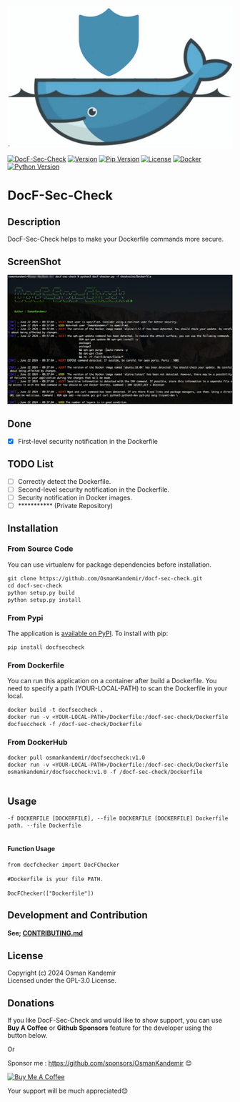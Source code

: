 ![Logo](logo.png)

[![DocF-Sec-Check](https://img.shields.io/badge/DocFSecCheck-red)](https://www.github.com/OsmanKandemir/docf-sec-check)
[![Version](https://img.shields.io/badge/version-1.0-blue.svg)](https://github.com/OsmanKandemir/docf-sec-check)
[![Pip Version](https://img.shields.io/badge/pypi-23.0.1-green)](https://www.python.org)
[![License](https://img.shields.io/badge/license-GPL-blue.svg)](https://github.com/OsmanKandemir/docf-sec-check/blob/main/LICENSE)
[![Docker](https://img.shields.io/badge/docker-build-important.svg?logo=Docker)](https://www.docker.com)
[![Python Version](https://img.shields.io/badge/python-3.11-green)](https://www.python.org)

# DocF-Sec-Check

## Description

DocF-Sec-Check helps to make your Dockerfile commands more secure.


## ScreenShot

![](screen.png)

## Done

- [x] First-level security notification in the Dockerfile

## TODO List
- [ ] Correctly detect the Dockerfile.
- [ ] Second-level security notification in the Dockerfile.
- [ ] Security notification in Docker images.
- [ ] *********** (Private Repository)

## Installation

### From Source Code

You can use virtualenv for package dependencies before installation.

```
git clone https://github.com/OsmanKandemir/docf-sec-check.git
cd docf-sec-check
python setup.py build
python setup.py install
```

### From Pypi

The application is [available on PyPI](https://pypi.org/project/docfseccheck/). To install with pip:
```
pip install docfseccheck
```

### From Dockerfile

You can run this application on a container after build a Dockerfile. You need to specify a path (YOUR-LOCAL-PATH) to scan the Dockerfile in your local.

```
docker build -t docfseccheck .
docker run -v <YOUR-LOCAL-PATH>/Dockerfile:/docf-sec-check/Dockerfile docfseccheck -f /docf-sec-check/Dockerfile

```

### From DockerHub

```
docker pull osmankandemir/docfseccheck:v1.0
docker run -v <YOUR-LOCAL-PATH>/Dockerfile:/docf-sec-check/Dockerfile osmankandemir/docfseccheck:v1.0 -f /docf-sec-check/Dockerfile


```

## Usage


```
-f DOCKERFILE [DOCKERFILE], --file DOCKERFILE [DOCKERFILE] Dockerfile path. --file Dockerfile
 
```

#### Function Usage

```
from docfchecker import DocFChecker

#Dockerfile is your file PATH.

DocFChecker(["Dockerfile"]) 

```


## Development and Contribution

#### See; [CONTRIBUTING.md](CONTRIBUTING.md)


## License

Copyright (c) 2024 Osman Kandemir \
Licensed under the GPL-3.0 License.

## Donations

If you like DocF-Sec-Check and would like to show support, you can use **Buy A Coffee** or **Github Sponsors** feature for the developer using the button below.

Or

Sponsor me : https://github.com/sponsors/OsmanKandemir 😊

<a href="https://www.buymeacoffee.com/OsmanKandemir" target="_blank"><img src="https://cdn.buymeacoffee.com/buttons/default-orange.png" alt="Buy Me A Coffee" height="41" width="174"></a>

Your support will be much appreciated😊


